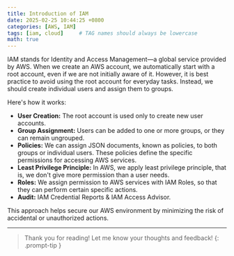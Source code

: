 ```yaml
---
title: Introduction of IAM
date: 2025-02-25 10:44:25 +0800
categories: [AWS, IAM] 
tags: [iam, cloud]     # TAG names should always be lowercase 
math: true
---
```


IAM stands for Identity and Access Management—a global service provided by AWS. When we create an AWS account, we automatically start with a root account, even if we are not initially aware of it. However, it is best practice to avoid using the root account for everyday tasks. Instead, we should create individual users and assign them to groups.

Here's how it works:

- **User Creation:** The root account is used only to create new user accounts.
- **Group Assignment:** Users can be added to one or more groups, or they can remain ungrouped.
- **Policies:** We can assign JSON documents, known as policies, to both groups or individual users. These policies define the specific permissions for accessing AWS services.
- **Least Privilege Principle:** In AWS, we apply least privilege principle, that is, we don't give more permission than a user needs.
- **Roles:** We assign permission to AWS services with IAM Roles, so that they can perform certain specific actions.
- **Audit:** IAM Credential Reports & IAM Access Advisor.

This approach helps secure our AWS environment by minimizing the risk of accidental or unauthorized actions.

---

> Thank you for reading! Let me know your thoughts and feedback!
{: .prompt-tip }
